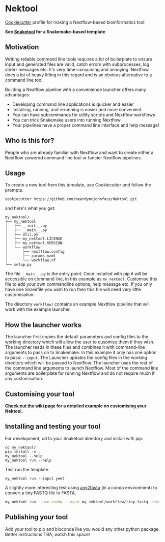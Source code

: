 # Nektool
[Cookiecutter](https://github.com/cookiecutter/cookiecutter) profile for making a Nextflow-based bioinformatics tool

__See [Snaketool](https://github.com/beardymcjohnface/Snaketool) for a Snakemake-based template__

## Motivation

Writing reliable command line tools requires a lot of boilerplate to ensure input and generated
files are valid, catch errors with subprocesses, log stderr messages etc. It's very time-consuming and annoying.
Nextflow does a lot of heavy lifting in this regard and is an obvious alternative to a command line tool.

Building a Nextflow pipeline with a convenience launcher offers many advantages:
- Developing command line applications is quicker and easier
- Installing, running, and rerunning is easier and more convenient
- You can have subcommands for utility scripts and Nextflow workflows
- You can trick Snakemake users into running Nextflow
- Your pipelines have a proper command line interface and help message!

## Who is this for?

People who are already familiar with Nextflow and want to create either a Nextflow-powered command line 
tool or fancier Nextflow pipelines.

## Usage

To create a new tool from this template, use Cookiecutter and follow the prompts.

```shell
cookiecutter https://github.com/beardymcjohnface/Nektool.git
```

and here's what you get:

```text
my_nektool/
├── my_nektool
│   ├── __init__.py
│   ├── __main__.py
│   ├── util.py
│   ├── my_nektool.LICENSE
│   ├── my_nektool.VERSION
│   └── workflow
│       ├── nextflow.config
│       ├── params.yaml
│       └── workflow.nf
└── setup.py
```

The file `__main__.py` is the entry point.
Once installed with pip it will be accessible on command line, in this example as `my_nektool`.
Customise this file to add your own commandline options, help message etc.
If you only have one Snakefile you wish to run then this file will need very little customisation.

The directory `workflow/` contains an example Nextflow pipeline that will work with the example launcher.

## How the launcher works

The launcher first copies the default parameters and config files to the working directory which will allow the user to 
cusomise them if they wish. The launcher reads in these files and combines it with command-line arguments to pass on to 
Snakemake. In this example it only has one option to pass: `--input`. The Launcher updates the config files in the 
working directory which will be passed to Nextflow. The launcher uses the rest of the command line arguments 
to launch Nextflow. Most of the command line arguments are boilerplate for running Nextflow and do not require much if
any customisation.

## Customising your tool

__[Check out the wiki page](https://github.com/beardymcjohnface/Nektool/wiki/Customising-your-Nektool) for a detailed example on customising your Nektool.__

## Installing and testing your tool

For development, cd to your Snaketool directory and install with pip:

```shell
cd my_nektool/
pip install -e .
my_nektool --help
my_nektool run --help
```

Test run the template:

```shell
my_nektool run --input yeet
```

A slightly more interesting test using [any2fasta](https://github.com/tseemann/any2fasta) (in a conda environment) to convert a tiny FASTQ file to FASTA. 

```sh
my_nektool run --use-conda --input my_nektool/workflow/tiny.fastq -entry convert2fasta 
```

## Publishing your tool

Add your tool to pip and bioconda like you would any other python package.
Better instructions TBA, watch this space!
